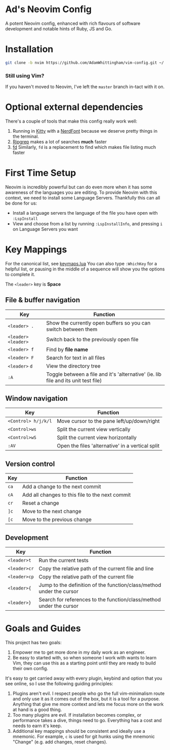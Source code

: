 Ad's Neovim Config
==================

A potent Neovim config, enhanced with rich flavours of software development and notable hints of Ruby, JS and Go.

# Installation

```bash
git clone -b nvim https://github.com/AdamWhittingham/vim-config.git ~/.config/nvim
```

### Still using Vim?
If you haven't moved to Neovim, I've left the `master` branch in-tact with it on.

# Optional external dependencies
There's a couple of tools that make this config really work well:

1. Running in [Kitty](https://sw.kovidgoyal.net/kitty/) with a [NerdFont](https://www.nerdfonts.com/) because we deserve pretty things in the terminal.
2. [Ripgrep](https://github.com/BurntSushi/ripgrep) makes a lot of searches **much** faster
3. [fd](https://github.com/sharkdp/fd) Similarly, `fd` is a replacement to find which makes file listing much faster

# First Time Setup
Neovim is incredibly powerful but can do even more when it has some awareness of the languages you are editing.
To provide Neovim with this context, we need to install some Language Servers. Thankfully this can all be done for us:

- Install a language servers the language of the file you have open with `:LspInstall`
- View and choose from a list by running `:LspInstallInfo`, and pressing `i` on Language Servers you want

# Key Mappings
For the canonical list, see [keymaps.lua](./lua/config/keymaps.lua)
You can also type `:WhichKey` for a helpful list, or pausing in the middle of a sequence will show you the options to complete it.

The `<leader>` key is **Space**

## File & buffer navigation
| Key                        | Function                                                                                |
| -------------------------- | --------------------------------------------------------------------------------------- |
| `<leader> .`               | Show the currently open buffers so you can switch between them                          |
| `<leader><leader>`         | Switch back to the previously open file                                                 |
| `<leader> f`               | Find by **file name**                                                                   |
| `<leader> F`               | Search for text in all files                                                            |
| `<leader>` `d`             | View the directory tree                                                                 |
| `:A`                       | Toggle between a file and it's 'alternative' (ie. lib file and its unit test file)      |


## Window navigation
| Key                        | Function                                                                                |
| -------------------------- | --------------------------------------------------------------------------------------- |
| `<Control> h/j/k/l`        | Move cursor to the pane left/up/down/right                                              |
| `<Control>ws`              | Split the current view vertically                                                       |
| `<Control>wS`              | Split the current view horizontally                                                     |
| `:AV`                      | Open the files 'alternative' in a vertical split                                        |


## Version control
| Key                        | Function                                                                                |
| -------------------------- | --------------------------------------------------------------------------------------- |
| `ca`                       | Add a change to the next commit                                                         |
| `cA`                       | Add all changes to this file to the next commit                                         |
| `cr`                       | Reset a change                                                                          |
| `]c`                       | Move to the next change                                                                 |
| `[c`                       | Move to the previous change                                                             |


## Development
| Key                        | Function                                                                                |
| -------------------------- | --------------------------------------------------------------------------------------- |
| `<leader>t`                | Run the current tests                                                                   |
| `<leader>cr`               | Copy the relative path of the current file and line                                     |
| `<leader>cp`               | Copy the relative path of the current file                                              |
| `<leader>{`                | Jump to the definition of the function/class/method under the cursor                    |
| `<leader>}`                | Search for references to the function/class/method under the cursor                     |


# Goals and Guides

This project has two goals:
1. Empower me to get more done in my daily work as an engineer.
2. Be easy to started with, so when someone I work with wants to learn Vim, they can use this as a starting point until they are ready to build their own config.

It's easy to get carried away with every plugin, keybind and option that you see online, so I use the following guiding principles:

1. Plugins aren't evil. I respect people who go the full vim-minimalism route and only use it as it comes out of the box, but it is a tool for a purpose. Anything that give me more context and lets me focus more on the work at hand is a good thing.
2. Too many plugins are evil. If installation becomes complex, or performance takes a dive, things need to go. Everything has a cost and needs to earn it's keep.
3. Additional key mappings should be consistent and ideally use a mnemonic. For example, `c` is used for git hunks using the mnemonic "Change" (e.g. add changes, reset changes).
